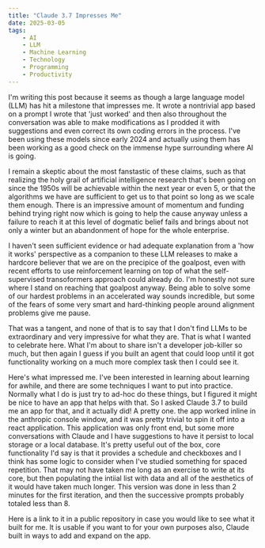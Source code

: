 ```yaml
---
title: "Claude 3.7 Impresses Me"
date: 2025-03-05
tags: 
    - AI
    - LLM
    - Machine Learning
    - Technology
    - Programming
    - Productivity
---
```



I'm writing this post because it seems as though a large language model (LLM) has hit a milestone that impresses me. It wrote a nontrivial app based on a prompt I wrote that 'just worked' and then also throughout the conversation was able to make modifications as I prodded it with suggestions and even correct its own coding errors in the process. I've been using these models since early 2024 and actually using them has been working as a good check on the immense hype surrounding where AI is going.

I remain a skeptic about the most fanstastic of these claims, such as that realizing the holy grail of artificial intelligence research that's been going on since the 1950s will be achievable within the next year or even 5, or that the algorithms we have are sufficient to get us to that point so long as we scale them enough. There is an impressive amount of momentum and funding behind trying right now which is going to help the cause anyway unless a failure to reach it at this level of dogmatic belief fails and brings about not only a winter but an abandonment of hope for the whole enterprise. 

I haven't seen sufficient evidence or had adequate explanation from a 'how it works' perspective as a companion to these LLM releases to make a hardcore believer that we are on the precipice of the goalpost, even with recent efforts to use reinforcement learning on top of what the self-supervised transoformers approach could already do. I'm honestly not sure where I stand on reaching that goalpost anyway. Being able to solve some of our hardest problems in an accelerated way sounds incredible, but some of the fears of some very smart and hard-thinking people around alignment problems give me pause.

That was a tangent, and none of that is to say that I don't find LLMs to be extraordinary and very impressive for what they are. That is what I wanted to celebrate here. What I'm about to share isn't a developer job-killer so much, but then again I guess if you built an agent that could loop until it got functionality working on a much more complex task then I could see it. 

Here's what impressed me. I've been interested in learning about learning for awhile, and there are some techniques I want to put into practice. Normally what I do is just try to ad-hoc do these things, but I figured it might be nice to have an app that helps with that. So I asked Claude 3.7 to build me an app for that, and it actually did! A pretty one. the app worked inline in the anthropic console window, and it was pretty trivial to spin it off into a react application. This application was only front end, but some more conversations with Claude and I have suggestions to have it persist to local storage or a local database. It's pretty useful out of the box, core functionality I'd say is that it provides a schedule and checkboxes and I think has some logic to consider when I've studied something for spaced repetition. That may not have taken me long as an exercise to write at its core, but then populating the intiial list with data and all of the aesthetics of it would have taken much longer. This version was done in less than 2 minutes for the first iteration, and then the successive prompts probably totaled less than 8.

Here is a link to it in a public repository in case you would like to see what it built for me. It is usable if you want to for your own purposes also, Claude built in ways to add and expand on the app. 